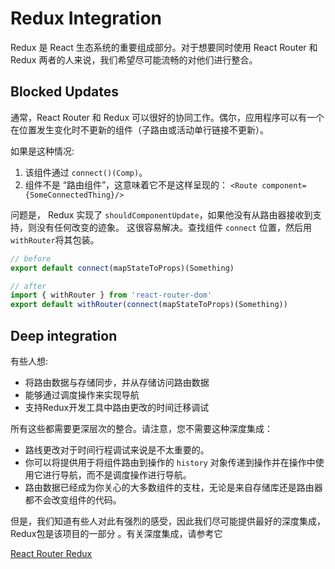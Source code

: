 #  Redux Integration  
   

Redux 是 React 生态系统的重要组成部分。对于想要同时使用 React Router 和 Redux 两者的人来说，我们希望尽可能流畅的对他们进行整合。

## Blocked Updates
  
   
通常，React Router 和 Redux 可以很好的协同工作。偶尔，应用程序可以有一个在位置发生变化时不更新的组件（子路由或活动单行链接不更新）。

如果是这种情况:

1. 该组件通过 `connect()(Comp)`。
2. 组件不是 “路由组件”，这意味着它不是这样呈现的： `<Route component={SomeConnectedThing}/>`

    

问题是， Redux 实现了 `shouldComponentUpdate`，如果他没有从路由器接收到支持，则没有任何改变的迹象。
这很容易解决。查找组件 `connect` 位置，然后用 `withRouter`将其包装。

```js
// before
export default connect(mapStateToProps)(Something)

// after
import { withRouter } from 'react-router-dom'
export default withRouter(connect(mapStateToProps)(Something))
```

## Deep integration

有些人想:

-  将路由数据与存储同步，并从存储访问路由数据
-  能够通过调度操作来实现导航
-  支持Redux开发工具中路由更改的时间迁移调试

所有这些都需要更深层次的整合。请注意，您不需要这种深度集成：

-  路线更改对于时间行程调试来说是不太重要的。
-  你可以将提供用于将组件路由到操作的 `history` 对象传递到操作并在操作中使用它进行导航，而不是调度操作进行导航。
-  路由数据已经成为你关心的大多数组件的支柱，无论是来自存储库还是路由器都不会改变组件的代码。

但是，我们知道有些人对此有强烈的感受，因此我们尽可能提供最好的深度集成，Redux包是该项目的一部分
。有关深度集成，请参考它

[React Router Redux](https://github.com/reacttraining/react-router/tree/master/packages/react-router-redux)

